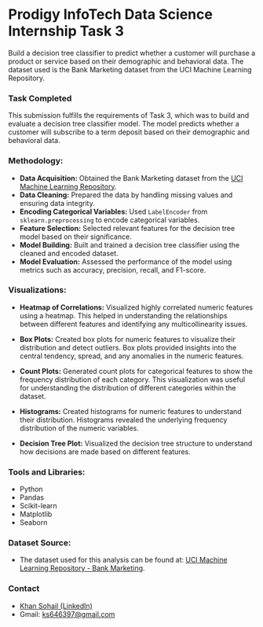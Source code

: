 # Prodigy InfoTech Data Science Internship Task 3

Build a decision tree classifier to predict whether a customer will purchase a product or service based on their demographic and behavioral data. The dataset used is the Bank Marketing dataset from the UCI Machine Learning Repository.

### Task Completed

This submission fulfills the requirements of Task 3, which was to build and evaluate a decision tree classifier model. The model predicts whether a customer will subscribe to a term deposit based on their demographic and behavioral data.

### Methodology:

- **Data Acquisition:** Obtained the Bank Marketing dataset from the [UCI Machine Learning Repository](https://archive.ics.uci.edu/ml/datasets/Bank+Marketing).
- **Data Cleaning:** Prepared the data by handling missing values and ensuring data integrity.
- **Encoding Categorical Variables:** Used `LabelEncoder` from `sklearn.preprocessing` to encode categorical variables.
- **Feature Selection:** Selected relevant features for the decision tree model based on their significance.
- **Model Building:** Built and trained a decision tree classifier using the cleaned and encoded dataset.
- **Model Evaluation:** Assessed the performance of the model using metrics such as accuracy, precision, recall, and F1-score.

### Visualizations:

- **Heatmap of Correlations:** Visualized highly correlated numeric features using a heatmap. This helped in understanding the relationships between different features and identifying any multicollinearity issues.

- **Box Plots:** Created box plots for numeric features to visualize their distribution and detect outliers. Box plots provided insights into the central tendency, spread, and any anomalies in the numeric features.

- **Count Plots:** Generated count plots for categorical features to show the frequency distribution of each category. This visualization was useful for understanding the distribution of different categories within the dataset.

- **Histograms:** Created histograms for numeric features to understand their distribution. Histograms revealed the underlying frequency distribution of the numeric variables.

- **Decision Tree Plot:** Visualized the decision tree structure to understand how decisions are made based on different features.

### Tools and Libraries:

- Python
- Pandas
- Scikit-learn
- Matplotlib
- Seaborn

### Dataset Source:

- The dataset used for this analysis can be found at: [UCI Machine Learning Repository - Bank Marketing](https://archive.ics.uci.edu/ml/datasets/Bank+Marketing).

### Contact

- [Khan Sohail (LinkedIn)](https://www.linkedin.com/in/khan-sohail-386b2027a)
- Gmail: ks646397@gmail.com

